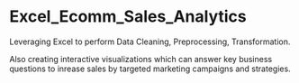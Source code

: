 # Excel_Ecomm_Sales_Analytics

Leveraging Excel to perform Data Cleaning, Preprocessing, Transformation. 

Also creating interactive visualizations which can answer key business questions to inrease sales by targeted marketing campaigns and strategies.
